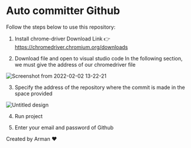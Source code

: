 # Auto committer Github

Follow the steps below to use this repository:

1. Install chrome-driver
Download Link :point_right: https://chromedriver.chromium.org/downloads

2. Download file and open to visual studio code
In the following section, we must give the address of our chromedriver file 

![Screenshot from 2022-02-02 13-22-21](https://user-images.githubusercontent.com/93611871/152136880-f00e46ab-82d1-4292-b665-7c520fecd296.png)

3. Specify the address of the repository where the commit is made in the space provided

![Untitled design](https://user-images.githubusercontent.com/93611871/152135579-f4ced39c-91f3-4736-ab42-466b637a22a2.png)

4. Run project

5. Enter your email and password of Github 

Created by Arman :heart:
